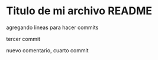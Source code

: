 # Titulo de mi archivo README

agregando lineas para hacer commits

tercer commit

nuevo comentario, cuarto commit